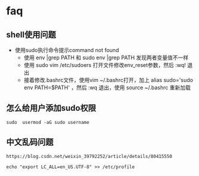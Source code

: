 # faq

## shell使用问题
- 使用sudo执行命令提示command not found
    - 使用 env |grep PATH 和 sudo env |grep PATH 发现两者变量值不一样
    - 使用 sudo vim /etc/sudoers 打开文件修改env_reset参数，然后 :wq! 退出
    - 接着修改.bashrc文件，使用vim ~/.bashrc打开，加上 alias sudo='sudo env PATH=$PATH' ，然后 :wq 退出，使用 source ~/.bashrc 重新加载

## 怎么给用户添加sudo权限
```
sudo  usermod -aG sudo username
```

## 中文乱码问题
```
https://blog.csdn.net/weixin_39792252/article/details/80415550

echo "export LC_ALL=en_US.UTF-8" >> /etc/profile
```